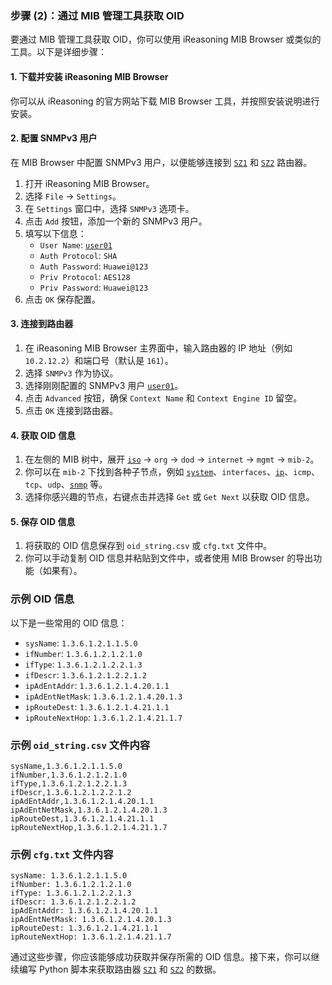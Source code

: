 ### 步骤 (2)：通过 MIB 管理工具获取 OID

要通过 MIB 管理工具获取 OID，你可以使用 iReasoning MIB Browser 或类似的工具。以下是详细步骤：

#### 1. 下载并安装 iReasoning MIB Browser

你可以从 iReasoning 的官方网站下载 MIB Browser 工具，并按照安装说明进行安装。

#### 2. 配置 SNMPv3 用户

在 MIB Browser 中配置 SNMPv3 用户，以便能够连接到 [`SZ1`](command:_github.copilot.openSymbolFromReferences?%5B%22%22%2C%5B%7B%22uri%22%3A%7B%22scheme%22%3A%22file%22%2C%22authority%22%3A%22%22%2C%22path%22%3A%22%2FD%3A%2Fgithub%2Fnetwork%2FLabs%2FeNSP%2FpySNMP_lab%2Frun.md%22%2C%22query%22%3A%22%22%2C%22fragment%22%3A%22%22%7D%2C%22pos%22%3A%7B%22line%22%3A27%2C%22character%22%3A4%7D%7D%5D%2C%22aec3d817-4755-403d-b7fd-8b56ca982d4f%22%5D "Go to definition") 和 [`SZ2`](command:_github.copilot.openSymbolFromReferences?%5B%22%22%2C%5B%7B%22uri%22%3A%7B%22scheme%22%3A%22file%22%2C%22authority%22%3A%22%22%2C%22path%22%3A%22%2FD%3A%2Fgithub%2Fnetwork%2FLabs%2FeNSP%2FpySNMP_lab%2Frun.md%22%2C%22query%22%3A%22%22%2C%22fragment%22%3A%22%22%7D%2C%22pos%22%3A%7B%22line%22%3A15%2C%22character%22%3A2%7D%7D%5D%2C%22aec3d817-4755-403d-b7fd-8b56ca982d4f%22%5D "Go to definition") 路由器。

1. 打开 iReasoning MIB Browser。
2. 选择 `File` -> `Settings`。
3. 在 `Settings` 窗口中，选择 `SNMPv3` 选项卡。
4. 点击 `Add` 按钮，添加一个新的 SNMPv3 用户。
5. 填写以下信息：
   - `User Name`: [`user01`](command:_github.copilot.openSymbolFromReferences?%5B%22%22%2C%5B%7B%22uri%22%3A%7B%22scheme%22%3A%22file%22%2C%22authority%22%3A%22%22%2C%22path%22%3A%22%2FD%3A%2Fgithub%2Fnetwork%2FLabs%2FeNSP%2FpySNMP_lab%2Frun.md%22%2C%22query%22%3A%22%22%2C%22fragment%22%3A%22%22%7D%2C%22pos%22%3A%7B%22line%22%3A339%2C%22character%22%3A23%7D%7D%5D%2C%22aec3d817-4755-403d-b7fd-8b56ca982d4f%22%5D "Go to definition")
   - `Auth Protocol`: `SHA`
   - `Auth Password`: `Huawei@123`
   - `Priv Protocol`: `AES128`
   - `Priv Password`: `Huawei@123`
6. 点击 `OK` 保存配置。

#### 3. 连接到路由器

1. 在 iReasoning MIB Browser 主界面中，输入路由器的 IP 地址（例如 `10.2.12.2`）和端口号（默认是 `161`）。
2. 选择 `SNMPv3` 作为协议。
3. 选择刚刚配置的 SNMPv3 用户 [`user01`](command:_github.copilot.openSymbolFromReferences?%5B%22%22%2C%5B%7B%22uri%22%3A%7B%22scheme%22%3A%22file%22%2C%22authority%22%3A%22%22%2C%22path%22%3A%22%2FD%3A%2Fgithub%2Fnetwork%2FLabs%2FeNSP%2FpySNMP_lab%2Frun.md%22%2C%22query%22%3A%22%22%2C%22fragment%22%3A%22%22%7D%2C%22pos%22%3A%7B%22line%22%3A339%2C%22character%22%3A23%7D%7D%5D%2C%22aec3d817-4755-403d-b7fd-8b56ca982d4f%22%5D "Go to definition")。
4. 点击 `Advanced` 按钮，确保 `Context Name` 和 `Context Engine ID` 留空。
5. 点击 `OK` 连接到路由器。

#### 4. 获取 OID 信息

1. 在左侧的 MIB 树中，展开 [`iso`](command:_github.copilot.openSymbolFromReferences?%5B%22%22%2C%5B%7B%22uri%22%3A%7B%22scheme%22%3A%22file%22%2C%22authority%22%3A%22%22%2C%22path%22%3A%22%2FD%3A%2Fgithub%2Fnetwork%2FLabs%2FeNSP%2FpySNMP_lab%2Frun.md%22%2C%22query%22%3A%22%22%2C%22fragment%22%3A%22%22%7D%2C%22pos%22%3A%7B%22line%22%3A335%2C%22character%22%3A31%7D%7D%5D%2C%22aec3d817-4755-403d-b7fd-8b56ca982d4f%22%5D "Go to definition") -> `org` -> `dod` -> `internet` -> `mgmt` -> `mib-2`。
2. 你可以在 `mib-2` 下找到各种子节点，例如 [`system`](command:_github.copilot.openSymbolFromReferences?%5B%22%22%2C%5B%7B%22uri%22%3A%7B%22scheme%22%3A%22file%22%2C%22authority%22%3A%22%22%2C%22path%22%3A%22%2FD%3A%2Fgithub%2Fnetwork%2FLabs%2FeNSP%2FpySNMP_lab%2Frun.md%22%2C%22query%22%3A%22%22%2C%22fragment%22%3A%22%22%7D%2C%22pos%22%3A%7B%22line%22%3A19%2C%22character%22%3A4%7D%7D%5D%2C%22aec3d817-4755-403d-b7fd-8b56ca982d4f%22%5D "Go to definition")、`interfaces`、[`ip`](command:_github.copilot.openSymbolFromReferences?%5B%22%22%2C%5B%7B%22uri%22%3A%7B%22scheme%22%3A%22file%22%2C%22authority%22%3A%22%22%2C%22path%22%3A%22%2FD%3A%2Fgithub%2Fnetwork%2FLabs%2FeNSP%2FpySNMP_lab%2Frun.md%22%2C%22query%22%3A%22%22%2C%22fragment%22%3A%22%22%7D%2C%22pos%22%3A%7B%22line%22%3A22%2C%22character%22%3A4%7D%7D%5D%2C%22aec3d817-4755-403d-b7fd-8b56ca982d4f%22%5D "Go to definition")、`icmp`、`tcp`、`udp`、[`snmp`](command:_github.copilot.openSymbolFromReferences?%5B%22%22%2C%5B%7B%22uri%22%3A%7B%22scheme%22%3A%22file%22%2C%22authority%22%3A%22%22%2C%22path%22%3A%22%2FD%3A%2Fgithub%2Fnetwork%2FLabs%2FeNSP%2FpySNMP_lab%2Frun.md%22%2C%22query%22%3A%22%22%2C%22fragment%22%3A%22%22%7D%2C%22pos%22%3A%7B%22line%22%3A333%2C%22character%22%3A0%7D%7D%5D%2C%22aec3d817-4755-403d-b7fd-8b56ca982d4f%22%5D "Go to definition") 等。
3. 选择你感兴趣的节点，右键点击并选择 `Get` 或 `Get Next` 以获取 OID 信息。

#### 5. 保存 OID 信息

1. 将获取的 OID 信息保存到 `oid_string.csv` 或 `cfg.txt` 文件中。
2. 你可以手动复制 OID 信息并粘贴到文件中，或者使用 MIB Browser 的导出功能（如果有）。

### 示例 OID 信息

以下是一些常用的 OID 信息：

- `sysName`: `1.3.6.1.2.1.1.5.0`
- `ifNumber`: `1.3.6.1.2.1.2.1.0`
- `ifType`: `1.3.6.1.2.1.2.2.1.3`
- `ifDescr`: `1.3.6.1.2.1.2.2.1.2`
- `ipAdEntAddr`: `1.3.6.1.2.1.4.20.1.1`
- `ipAdEntNetMask`: `1.3.6.1.2.1.4.20.1.3`
- `ipRouteDest`: `1.3.6.1.2.1.4.21.1.1`
- `ipRouteNextHop`: `1.3.6.1.2.1.4.21.1.7`

### 示例 `oid_string.csv` 文件内容

```csv
sysName,1.3.6.1.2.1.1.5.0
ifNumber,1.3.6.1.2.1.2.1.0
ifType,1.3.6.1.2.1.2.2.1.3
ifDescr,1.3.6.1.2.1.2.2.1.2
ipAdEntAddr,1.3.6.1.2.1.4.20.1.1
ipAdEntNetMask,1.3.6.1.2.1.4.20.1.3
ipRouteDest,1.3.6.1.2.1.4.21.1.1
ipRouteNextHop,1.3.6.1.2.1.4.21.1.7
```

### 示例 `cfg.txt` 文件内容

```plaintext
sysName: 1.3.6.1.2.1.1.5.0
ifNumber: 1.3.6.1.2.1.2.1.0
ifType: 1.3.6.1.2.1.2.2.1.3
ifDescr: 1.3.6.1.2.1.2.2.1.2
ipAdEntAddr: 1.3.6.1.2.1.4.20.1.1
ipAdEntNetMask: 1.3.6.1.2.1.4.20.1.3
ipRouteDest: 1.3.6.1.2.1.4.21.1.1
ipRouteNextHop: 1.3.6.1.2.1.4.21.1.7
```

通过这些步骤，你应该能够成功获取并保存所需的 OID 信息。接下来，你可以继续编写 Python 脚本来获取路由器 [`SZ1`](command:_github.copilot.openSymbolFromReferences?%5B%22%22%2C%5B%7B%22uri%22%3A%7B%22scheme%22%3A%22file%22%2C%22authority%22%3A%22%22%2C%22path%22%3A%22%2FD%3A%2Fgithub%2Fnetwork%2FLabs%2FeNSP%2FpySNMP_lab%2Frun.md%22%2C%22query%22%3A%22%22%2C%22fragment%22%3A%22%22%7D%2C%22pos%22%3A%7B%22line%22%3A27%2C%22character%22%3A4%7D%7D%5D%2C%22aec3d817-4755-403d-b7fd-8b56ca982d4f%22%5D "Go to definition") 和 [`SZ2`](command:_github.copilot.openSymbolFromReferences?%5B%22%22%2C%5B%7B%22uri%22%3A%7B%22scheme%22%3A%22file%22%2C%22authority%22%3A%22%22%2C%22path%22%3A%22%2FD%3A%2Fgithub%2Fnetwork%2FLabs%2FeNSP%2FpySNMP_lab%2Frun.md%22%2C%22query%22%3A%22%22%2C%22fragment%22%3A%22%22%7D%2C%22pos%22%3A%7B%22line%22%3A15%2C%22character%22%3A2%7D%7D%5D%2C%22aec3d817-4755-403d-b7fd-8b56ca982d4f%22%5D "Go to definition") 的数据。